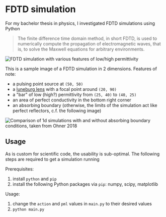 # FDTD simulation 
For my bachelor thesis in physics, I investigated FDTD simulations using Python

> The finite difference time domain method, in short FDTD, is used to numerically compute
the propagation of electromagnetic waves, that is, to solve the Maxwell equations for arbitrary
environments.

![FDTD simulation with various features of low/high permittivity](https://gernot-ohner.github.io/resources/fdtd1.png)

This is a sample image of a FDTD simulation in 2 dimensions.
Features of note:   
- a pulsing point source at `(50, 50)` 
- a [luneburg lens](https://en.wikipedia.org/wiki/Luneburg_lens) with a focal point around `(20, 90)`
- a "bar" of low (high?) permittivity from `(25, 40)` to `(40, 25)`
- an area of perfect conductivity in the bottom right corner
- an absorbing boundary (otherwise, the limits of the simulation act like perfect reflectors, c.f. the following image)  

![Comparison of 1d simulations with and without absorbing boundary conditions, taken from Ohner 2018](https://gernot-ohner.github.io/resources/abc_explanation_1d.png)


## Usage
As is custom for scientific code, the usability is sub-optimal.
The following steps are required to get a simulation running

Prerequisites:
1. install `python` and `pip`
2. install the following Python packages via `pip`: numpy, scipy, matplotlib

Usage: 
1. change the `action` and `pml` values in `main.py` to their desired values
2. `python main.py`

